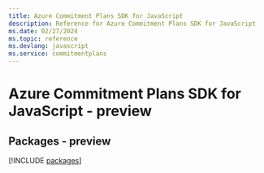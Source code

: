 ```yaml
---
title: Azure Commitment Plans SDK for JavaScript
description: Reference for Azure Commitment Plans SDK for JavaScript
ms.date: 02/27/2024
ms.topic: reference
ms.devlang: javascript
ms.service: commitmentplans
---
```

# Azure Commitment Plans SDK for JavaScript - preview
## Packages - preview
[!INCLUDE [packages](commitment-plans-index.md)]